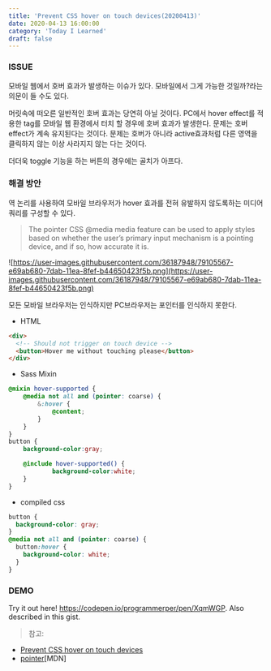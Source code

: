 ```yaml
---
title: 'Prevent CSS hover on touch devices(20200413)'
date: 2020-04-13 16:00:00
category: 'Today I Learned'
draft: false
---
```




### ISSUE

모바일 웹에서 호버 효과가 발생하는 이슈가 있다. 모바일에서 그게 가능한 것일까?라는 의문이 들 수도 있다.

머릿속에 떠오른 일반적인 호버 효과는 당연히 아닐 것이다. PC에서 hover effect를 적용한 tag를 모바일 웹 환경에서 터치 할 경우에 호버 효과가 발생한다. 문제는 호버 effect가 계속 유지된다는 것이다. 문제는 호버가 아니라 active효과처럼 다른 영역을 클릭하지 않는 이상 사라지지 않는 다는 것이다.

더더욱 toggle 기능을 하는 버튼의 경우에는 골치가 아프다.

### 해결 방안

역 논리를 사용하여 모바일 브라우저가 hover 효과를 전혀 유발하지 않도록하는 미디어 쿼리를 구성할 수 있다.

> The pointer CSS @media media feature can be used to apply styles based on whether the user’s primary input mechanism is a pointing device, and if so, how accurate it is.

![https://user-images.githubusercontent.com/36187948/79105567-e69ab680-7dab-11ea-8fef-b44650423f5b.png](https://user-images.githubusercontent.com/36187948/79105567-e69ab680-7dab-11ea-8fef-b44650423f5b.png)

모든 모바일 브라우저는 인식하지만 PC브라우저는 포인터를 인식하지 못한다.

- HTML

```html
<div>
  <!-- Should not trigger on touch device -->
  <button>Hover me without touching please</button>
</div>
```

- Sass Mixin

```scss
@mixin hover-supported {    
    @media not all and (pointer: coarse) {
        &:hover {
            @content;
        }
    }
}
button {
    background-color:gray;

    @include hover-supported() {
			background-color:white;
    }
}
```

- compiled css

```scss
button {
  background-color: gray;
}
@media not all and (pointer: coarse) {
  button:hover {
    background-color: white;
  }
}
```

### DEMO

Try it out here! https://codepen.io/programmerper/pen/XqmWGP. Also described in this gist.

> 참고:

- [Prevent CSS hover on touch devices](https://medium.com/@djpjgj/css-magic-pt-1-prevent-css-hover-on-touch-devices-56b3f8a44240)
- [pointer](https://developer.mozilla.org/en-US/docs/Web/CSS/@media/pointer)[MDN]
